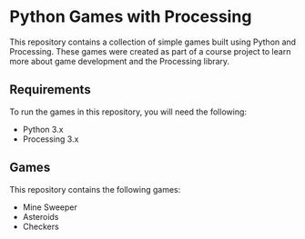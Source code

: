 <!DOCTYPE html>
<html>
<body>
	<h1>Python Games with Processing</h1>
	<p>This repository contains a collection of simple games built using Python and Processing. These games were created as part of a course project to learn more about game development and the Processing library.</p>
	<h2>Requirements</h2>
	<p>To run the games in this repository, you will need the following:</p>
	<ul>
		<li>Python 3.x</li>
		<li>Processing 3.x</li>
	</ul>
	<h2>Games</h2>
	<p>This repository contains the following games:</p>
	<ul>
		<li>Mine Sweeper</li>
		<li>Asteroids</li>
		<li>Checkers</li>
	</ul>
</body>
</html>
